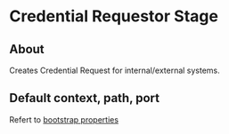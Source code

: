# Credential Requestor Stage

## About
Creates Credential Request for internal/external systems.

## Default context, path, port
Refert to [bootstrap properties](src/main/resources/bootstrap.properties)
